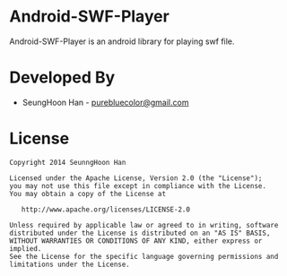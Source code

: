 Android-SWF-Player
==================

Android-SWF-Player is an android library for playing swf file.


Developed By
============

* SeungHoon Han - <purebluecolor@gmail.com>

License
=======

    Copyright 2014 SeunngHoon Han

    Licensed under the Apache License, Version 2.0 (the "License");
    you may not use this file except in compliance with the License.
    You may obtain a copy of the License at

       http://www.apache.org/licenses/LICENSE-2.0

    Unless required by applicable law or agreed to in writing, software
    distributed under the License is distributed on an "AS IS" BASIS,
    WITHOUT WARRANTIES OR CONDITIONS OF ANY KIND, either express or implied.
    See the License for the specific language governing permissions and
    limitations under the License.


